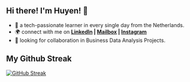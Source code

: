 ## Hi there! I'm Huyen! 👋

- 🌱 a tech-passionate learner in every single day from the Netherlands.
- 🌍 connect with me on **[LinkedIn](https://www.linkedin.com/in/huyenpln/) | [Mailbox](mailto:huyenpln315@gmail.com) | [Instagram](https://www.instagram.com/mi_di_lac/)**
- 🔎 looking for collaboration in Business Data Analysis Projects.


## My Github Streak
[![GitHub Streak](https://streak-stats.demolab.com/?user=Huyen-P&theme=radical)](https://git.io/streak-stats) 

